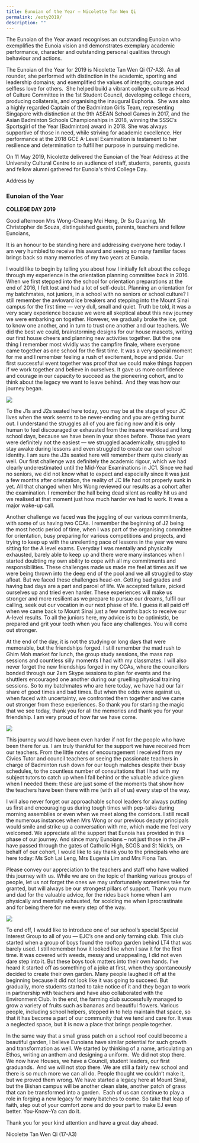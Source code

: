 ```yaml
---
title: Eunoian of the Year – Nicolette Tan Wen Qi
permalink: /eoty2019/
description: ""
---
```



The Eunoian of the Year award recognises an outstanding Eunoian who exemplifies the Eunoia vision and demonstrates exemplary academic performance, character and outstanding personal qualities through behaviour and actions. 

The Eunoian of the Year for 2019 is Nicolette Tan Wen Qi (17-A3). An all rounder, she performed with distinction in the academic, sporting and leadership domains; and exemplified the values of integrity, courage and selfless love for others.  She helped build a vibrant college culture as Head of Culture Committee in the 1st Student Council, developing college cheers, producing collaterals, and organising the inaugural Euphoria.  She was also a highly regarded Captain of the Badminton Girls Team, representing Singapore with distinction at the 9th ASEAN School Games in 2017, and the Asian Badminton Schools Championships in 2018, winning the SSSC’s Sportsgirl of the Year (Badminton) award in 2018. She was always supportive of those in need, while striving for academic excellence. Her performance at the 2018 GCE A-Level Examination is testament to her resilience and determination to fulfil her purpose in pursuing medicine. 

On 11 May 2019, Nicolette delivered the Eunoian of the Year Address at the University Cultural Centre to an audience of staff, students, parents, guests and fellow alumni gathered for Eunoia's third College Day.

Address by  
### Eunoian of the Year
**COLLEGE DAY 2019**

Good afternoon Mrs Wong-Cheang Mei Heng, Dr Su Guaning, Mr Christopher de Souza, distinguished guests, parents, teachers and fellow Eunoians,

It is an honour to be standing here and addressing everyone here today. I am very humbled to receive this award and seeing so many familiar faces brings back so many memories of my two years at Eunoia.

I would like to begin by telling you about how I initially felt about the college through my experience in the orientation planning committee back in 2016. When we first stepped into the school for orientation preparations at the end of 2016, I felt lost and had a lot of self-doubt. Planning an orientation for my batchmates, not juniors, in a school with no seniors or school culture? I still remember the awkward ice breakers and stepping into the Mount Sinai campus for the first time — very dull, small and quiet. Truth be told, it was a very scary experience because we were all skeptical about this new journey we were embarking on together. However, we gradually broke the ice, got to know one another, and in turn to trust one another and our teachers. We did the best we could, brainstorming designs for our house mascots, writing our first house cheers and planning new activities together. But the one thing I remember most vividly was the campfire finale, where everyone came together as one school for the first time. It was a very special moment for me and I remember feeling a rush of excitement, hope and pride. Our first successful event together was proof that we could make things happen if we work together and believe in ourselves. It gave us more confidence and courage in our capacity to succeed as the pioneering cohort, and to think about the legacy we want to leave behind.  And they was how our journey began.

![](/images/EOTY18_2.jpeg)

To the J1s and J2s seated here today, you may be at the stage of your JC lives when the work seems to be never-ending and you are getting burnt out. I understand the struggles all of you are facing now and it is only human to feel discouraged or exhausted from the insane workload and long school days, because we have been in your shoes before. Those two years were definitely not the easiest — we struggled academically, struggled to stay awake during lessons and even struggled to create our own school identity. I am sure the J3s seated here will remember them quite clearly as well. Our first challenge was definitely the academic rigour, which we had clearly underestimated until the Mid-Year Examinations in JC1. Since we had no seniors, we did not know what to expect and especially since it was just a few months after orientation, the reality of JC life had not properly sunk in yet. All that changed when Mrs Wong reviewed our results as a cohort after the examination. I remember the hall being dead silent as reality hit us and we realised at that moment just how much harder we had to work. It was a major wake-up call.

Another challenge we faced was the juggling of our various commitments, with some of us having two CCAs. I remember the beginning of J2 being the most hectic period of time, when I was part of the organising committee for orientation, busy preparing for various competitions and projects, and trying to keep up with the unrelenting pace of lessons in the year we were sitting for the A level exams. Everyday I was mentally and physically exhausted, barely able to keep up and there were many instances when I started doubting my own ability to cope with all my commitments and responsibilities. These challenges made us made me feel at times as if we were being thrown into the deep end of the pool and we all struggled to stay afloat. But we faced these challenges head-on. Getting bad grades and having bad days are a part and parcel of life. We accepted failure, picked ourselves up and tried even harder. These experiences will make us stronger and more resilient as we prepare to pursue our dreams, fulfil our calling, seek out our vocation in our next phase of life. I guess it all paid off when we came back to Mount Sinai just a few months back to receive our A-level results. To all the juniors here, my advice is to be optimistic, be prepared and grit your teeth when you face any challenges. You will come out stronger.

At the end of the day, it is not the studying or long days that were memorable, but the friendships forged. I still remember the mad rush to Ghim Moh market for lunch, the group study sessions, the mass nap sessions and countless silly moments I had with my classmates. I will also never forget the new friendships forged in my CCAs, where the councillors bonded through our 2am Skype sessions to plan for events and the shuttlers encouraged one another during our gruelling physical training sessions. So to my batchmates who are here today, we have had our fair share of good times and bad times. But when the odds were against us, when faced with uncertainty, we confronted them together and we came out stronger from these experiences. So thank you for starting the magic that we see today, thank you for all the memories and thank you for your friendship. I am very proud of how far we have come.

![](/images/EOTY18_4.jpeg)


This journey would have been even harder if not for the people who have been there for us. I am truly thankful for the support we have received from our teachers. From the little notes of encouragement I received from my Civics Tutor and council teachers or seeing the passionate teachers in charge of Badminton rush down for our tough matches despite their busy schedules, to the countless number of consultations that I had with my subject tutors to catch up when I fall behind or the valuable advice given when I needed them: these are just some of the moments that show how the teachers have been there with me (with all of us) every step of the way.

I will also never forget our approachable school leaders for always putting us first and encouraging us during tough times with pep-talks during morning assemblies or even when we meet along the corridors. I still recall the numerous instances when Mrs Wong or our previous deputy principals would smile and strike up a conversation with me, which made me feel very welcomed. We appreciate all the support that Eunoia has provided in this phase of our journey. And since many Eunoians – not just those in the JIP – have passed through the gates of Catholic High, SCGS and St Nick’s, on behalf of our cohort, I would like to say thank you to the principals who are here today: Ms Soh Lai Leng, Mrs Eugenia Lim and Mrs Fiona Tan. 

Please convey our appreciation to the teachers and staff who have walked this journey with us. While we are on the topic of thanking various groups of people, let us not forget the ones we may unfortunately sometimes take for granted, but will always be our strongest pillars of support. Thank you mum and dad for the valuable advice, for the rides back home when I am physically and mentally exhausted, for scolding me when I procrastinate and for being there for me every step of the way.

![](/images/EOTY18_3.jpeg)

To end off, I would like to introduce one of our school’s special Special Interest Group to all of you — EJC’s one and only farming club. This club started when a group of boys found the rooftop garden behind LT4 that was barely used. I still remember how it looked like when I saw it for the first time. It was covered with weeds, messy and unappealing, I did not even dare step into it. But these boys took matters into their own hands. I’ve heard it started off as something of a joke at first, when they spontaneously decided to create their own garden. Many people laughed it off at the beginning because it did not look like it was going to succeed. But gradually, more students started to take notice of it and they began to work in partnership with teachers and have also collaborated with the Environment Club. In the end, the farming club successfully managed to grow a variety of fruits such as bananas and beautiful flowers. Various people, including school helpers, stepped in to help maintain that space, so that it has become a part of our community that we tend and care for. It was a neglected space, but it is now a place that brings people together.

In the same way that a small grass patch on a school roof could become a beautiful garden, I believe Eunoians have similar potential for such growth and transformation as well. We started by thinking of a name, articulating an Ethos, writing an anthem and designing a uniform.  We did not stop there.  We now have Houses, we have a Council, student leaders, our first graduands.  And we will not stop there. We are still a fairly new school and there is so much more we can all do. People thought we couldn’t make it, but we proved them wrong. We have started a legacy here at Mount Sinai, but the Bishan campus will be another clean slate, another patch of grass that can be transformed into a garden.  Each of us can continue to play a role in forging a new legacy for many batches to come. So take that leap of faith, step out of your comfort zone and do your part to make EJ even better. You-Know-Ya can do it.

Thank you for your kind attention and have a great day ahead.

Nicolette Tan Wen Qi (17-A3)